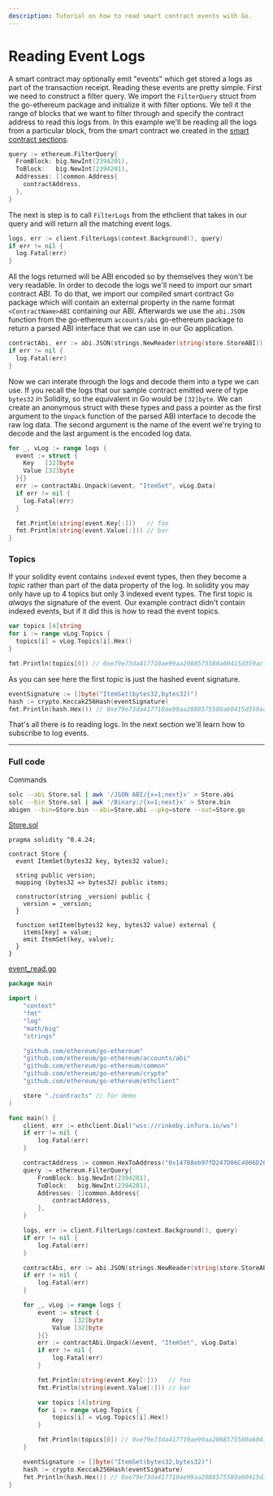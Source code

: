 ```yaml
---
description: Tutorial on how to read smart contract events with Go.
---
```


# Reading Event Logs

A smart contract may optionally emit "events" which get stored a logs as part of the transaction receipt. Reading these events are pretty simple. First we need to construct a filter query. We import the `FilterQuery` struct from the go-ethereum package and initialize it with filter options. We tell it the range of blocks that we want to filter through and specify the contract address to read this logs from. In this example we'll be reading all the logs from a particular block, from the smart contract we created in the [smart contract sections](../smart-contract-compile).

```go
query := ethereum.FilterQuery{
  FromBlock: big.NewInt(2394201),
  ToBlock:   big.NewInt(2394201),
  Addresses: []common.Address{
    contractAddress,
  },
}
```

The next is step is to call `FilterLogs` from the ethclient that takes in our query and will return all the matching event logs.

```go
logs, err := client.FilterLogs(context.Background(), query)
if err != nil {
  log.Fatal(err)
}
```

All the logs returned will be ABI encoded so by themselves they won't be very readable. In order to decode the logs we'll need to import our smart contract ABI. To do that, we import our compiled smart contract Go package which will contain an external property in the name format `<ContractName>ABI` containing our ABI. Afterwards we use the `abi.JSON` function from the go-ethereum `accounts/abi` go-ethereum package to return a parsed ABI interface that we can use in our Go application.

```go
contractAbi, err := abi.JSON(strings.NewReader(string(store.StoreABI)))
if err != nil {
  log.Fatal(err)
}
```

Now we can interate through the logs and decode them into a type we can use. If you recall the logs that our sample contract emitted were of type `bytes32` in Solidity, so the equivalent in Go would be `[32]byte`. We can create an anonymous struct with these types and pass a pointer as the first argument to the `Unpack` function of the parsed ABI interface to decode the raw log data. The second argument is the name of the event we're trying to decode and the last argument is the encoded log data.

```go
for _, vLog := range logs {
  event := struct {
    Key   [32]byte
    Value [32]byte
  }{}
  err := contractAbi.Unpack(&event, "ItemSet", vLog.Data)
  if err != nil {
    log.Fatal(err)
  }

  fmt.Println(string(event.Key[:]))   // foo
  fmt.Println(string(event.Value[:])) // bar
}
```

### Topics

If your solidity event contains `indexed` event types, then they become a *topic* rather than part of the data property of the log. In solidity you may only have up to 4 topics but only 3 indexed event types. The first topic is *always* the signature of the event. Our example contract didn't contain indexed events, but if it did this is how to read the event topics.

```go
var topics [4]string
for i := range vLog.Topics {
  topics[i] = vLog.Topics[i].Hex()
}

fmt.Println(topics[0]) // 0xe79e73da417710ae99aa2088575580a60415d359acfad9cdd3382d59c80281d4
```

As you can see here the first topic is just the hashed event signature.

```go
eventSignature := []byte("ItemSet(bytes32,bytes32)")
hash := crypto.Keccak256Hash(eventSignature)
fmt.Println(hash.Hex()) // 0xe79e73da417710ae99aa2088575580a60415d359acfad9cdd3382d59c80281d4
```

That's all there is to reading logs. In the next section we'll learn how to subscribe to log events.

---

### Full code

Commands

```bash
solc --abi Store.sol | awk '/JSON ABI/{x=1;next}x' > Store.abi
solc --bin Store.sol | awk '/Binary:/{x=1;next}x' > Store.bin
abigen --bin=Store.bin --abi=Store.abi --pkg=store --out=Store.go
```

[Store.sol](https://github.com/miguelmota/ethereum-development-with-go-book/blob/master/code/contracts/Store.sol)

```solidity
pragma solidity ^0.4.24;

contract Store {
  event ItemSet(bytes32 key, bytes32 value);

  string public version;
  mapping (bytes32 => bytes32) public items;

  constructor(string _version) public {
    version = _version;
  }

  function setItem(bytes32 key, bytes32 value) external {
    items[key] = value;
    emit ItemSet(key, value);
  }
}
```

[event_read.go](https://github.com/miguelmota/ethereum-development-with-go-book/blob/master/code/event_read.go)

```go
package main

import (
	"context"
	"fmt"
	"log"
	"math/big"
	"strings"

	"github.com/ethereum/go-ethereum"
	"github.com/ethereum/go-ethereum/accounts/abi"
	"github.com/ethereum/go-ethereum/common"
	"github.com/ethereum/go-ethereum/crypto"
	"github.com/ethereum/go-ethereum/ethclient"

	store "./contracts" // for demo
)

func main() {
	client, err := ethclient.Dial("wss://rinkeby.infura.io/ws")
	if err != nil {
		log.Fatal(err)
	}

	contractAddress := common.HexToAddress("0x147B8eb97fD247D06C4006D269c90C1908Fb5D54")
	query := ethereum.FilterQuery{
		FromBlock: big.NewInt(2394201),
		ToBlock:   big.NewInt(2394201),
		Addresses: []common.Address{
			contractAddress,
		},
	}

	logs, err := client.FilterLogs(context.Background(), query)
	if err != nil {
		log.Fatal(err)
	}

	contractAbi, err := abi.JSON(strings.NewReader(string(store.StoreABI)))
	if err != nil {
		log.Fatal(err)
	}

	for _, vLog := range logs {
		event := struct {
			Key   [32]byte
			Value [32]byte
		}{}
		err := contractAbi.Unpack(&event, "ItemSet", vLog.Data)
		if err != nil {
			log.Fatal(err)
		}

		fmt.Println(string(event.Key[:]))   // foo
		fmt.Println(string(event.Value[:])) // bar

		var topics [4]string
		for i := range vLog.Topics {
			topics[i] = vLog.Topics[i].Hex()
		}

		fmt.Println(topics[0]) // 0xe79e73da417710ae99aa2088575580a60415d359acfad9cdd3382d59c80281d4
	}

	eventSignature := []byte("ItemSet(bytes32,bytes32)")
	hash := crypto.Keccak256Hash(eventSignature)
	fmt.Println(hash.Hex()) // 0xe79e73da417710ae99aa2088575580a60415d359acfad9cdd3382d59c80281d4
}
```
